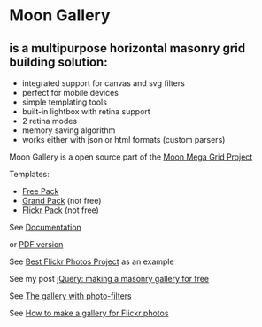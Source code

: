 
# Moon Gallery


## is a multipurpose horizontal masonry grid building solution:

+ integrated support for canvas and svg filters
+ perfect for mobile devices
+ simple templating tools
+ built-in lightbox with retina support
+ 2 retina modes
+ memory saving algorithm
+ works either with json or html formats (custom parsers)


Moon Gallery is a open source part of the [Moon Mega Grid Project](http://gallery.scalapro.net/)

Templates:
+ [Free Pack](https://github.com/Kremlianski/free-pack)
+ [Grand Pack](http://gallery.scalapro.net/grand-pack/) (not free)
+ [Flickr Pack](http:/gallery.scalapro.net/flickr-pack/) (not free)

See [Documentation](http://gallery.scalapro.net/free-pack/api.html)


or [PDF version](http://gallery.scalapro.net/assets/pdf/masonry-grid-api.pdf)



See [Best Flickr Photos Project](http://gallery.scalapro.net/best-flickr-photos/last-gallery.html) as an example


See my post [jQuery: making a masonry gallery for free](http://scalapro.net/jquery-making-a-masonry-gallery-for-free/)


See [The gallery with photo-filters ](http://scalapro.net/the-gallery-with-photo-filters/)

See [How to make a gallery for Flickr photos](http://scalapro.net/how-to-make-a-gallery-for-flickr-photos/)
